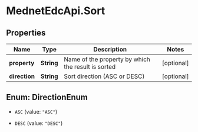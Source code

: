# MednetEdcApi.Sort

## Properties

Name | Type | Description | Notes
------------ | ------------- | ------------- | -------------
**property** | **String** | Name of the property by which the result is sorted | [optional] 
**direction** | **String** | Sort direction (ASC or DESC) | [optional] 



## Enum: DirectionEnum


* `ASC` (value: `"ASC"`)

* `DESC` (value: `"DESC"`)




